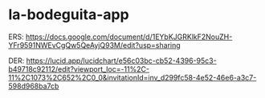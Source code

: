 # la-bodeguita-app

ERS: https://docs.google.com/document/d/1EYbKJGRKlkF2NouZH-YFr9591NWEvCgQw5QeAyjQ93M/edit?usp=sharing

DER: https://lucid.app/lucidchart/e56c03bc-cb52-4396-95c3-b49718c92112/edit?viewport_loc=-11%2C-11%2C1073%2C652%2C0_0&invitationId=inv_d299fc58-4e52-46e6-a3c7-598d968ba7cb
